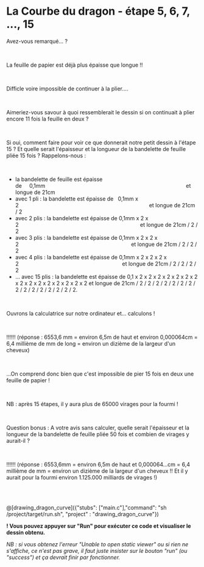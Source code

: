 # La Courbe du dragon - étape 5, 6, 7, ..., 15

Avez-vous remarqué... ?

<br>

La feuille de papier est déjà plus épaisse que longue !!

<br>

Difficle voire impossible de continuer à la plier....

<br>

Aimeriez-vous savour à quoi ressemblerait le dessin si on continuait à plier encore 11 fois la feuille en deux ?

<br>

Si oui, comment faire pour voir ce que donnerait notre petit dessin à l'étape 15 ?  Et quelle serait l'épaisseur et la longueur de la bandelette de feuille pliée 15 fois ? Rappelons-nous :

<br>

- la bandelette de feuille est épaisse de&nbsp;&nbsp;&nbsp;&nbsp;&nbsp;0,1mm&nbsp;&nbsp;&nbsp;&nbsp;&nbsp;&nbsp;&nbsp;&nbsp;&nbsp;&nbsp;&nbsp;&nbsp;&nbsp;&nbsp;&nbsp;&nbsp;&nbsp;&nbsp;&nbsp;&nbsp;&nbsp;&nbsp;&nbsp;&nbsp;&nbsp;&nbsp;&nbsp;&nbsp;&nbsp;&nbsp;&nbsp;&nbsp;&nbsp;&nbsp;&nbsp;&nbsp;&nbsp;&nbsp;&nbsp;&nbsp;&nbsp;&nbsp;&nbsp;&nbsp;&nbsp;&nbsp;&nbsp;&nbsp;&nbsp;&nbsp;&nbsp;&nbsp;&nbsp;&nbsp;&nbsp;&nbsp;&nbsp;&nbsp;&nbsp;&nbsp;&nbsp;&nbsp;&nbsp;&nbsp;&nbsp;&nbsp;&nbsp;&nbsp;&nbsp;&nbsp;&nbsp;&nbsp;&nbsp;&nbsp;&nbsp;&nbsp;&nbsp;&nbsp;&nbsp;&nbsp;&nbsp;&nbsp;&nbsp;&nbsp;&nbsp;&nbsp;&nbsp;&nbsp;&nbsp;&nbsp;&nbsp;&nbsp;&nbsp;&nbsp;et longue de 21cm
- avec 1 pli : la bandelette est épaisse de&nbsp;&nbsp;&nbsp;0,1mm x 2&nbsp;&nbsp;&nbsp;&nbsp;&nbsp;&nbsp;&nbsp;&nbsp;&nbsp;&nbsp;&nbsp;&nbsp;&nbsp;&nbsp;&nbsp;&nbsp;&nbsp;&nbsp;&nbsp;&nbsp;&nbsp;&nbsp;&nbsp;&nbsp;&nbsp;&nbsp;&nbsp;&nbsp;&nbsp;&nbsp;&nbsp;&nbsp;&nbsp;&nbsp;&nbsp;&nbsp;&nbsp;&nbsp;&nbsp;&nbsp;&nbsp;&nbsp;&nbsp;&nbsp;&nbsp;&nbsp;&nbsp;&nbsp;&nbsp;&nbsp;&nbsp;&nbsp;&nbsp;&nbsp;&nbsp;&nbsp;&nbsp;&nbsp;&nbsp;&nbsp;&nbsp;&nbsp;&nbsp;&nbsp;&nbsp;&nbsp;&nbsp;&nbsp;&nbsp;&nbsp;&nbsp;&nbsp;&nbsp;&nbsp;&nbsp;&nbsp;&nbsp;&nbsp;&nbsp;&nbsp;&nbsp;&nbsp;&nbsp;&nbsp;&nbsp;&nbsp;&nbsp;et longue de 21cm / 2
- avec 2 plis : la bandelette est épaisse de&nbsp;0,1mm x 2 x 2&nbsp;&nbsp;&nbsp;&nbsp;&nbsp;&nbsp;&nbsp;&nbsp;&nbsp;&nbsp;&nbsp;&nbsp;&nbsp;&nbsp;&nbsp;&nbsp;&nbsp;&nbsp;&nbsp;&nbsp;&nbsp;&nbsp;&nbsp;&nbsp;&nbsp;&nbsp;&nbsp;&nbsp;&nbsp;&nbsp;&nbsp;&nbsp;&nbsp;&nbsp;&nbsp;&nbsp;&nbsp;&nbsp;&nbsp;&nbsp;&nbsp;&nbsp;&nbsp;&nbsp;&nbsp;&nbsp;&nbsp;&nbsp;&nbsp;&nbsp;&nbsp;&nbsp;&nbsp;&nbsp;&nbsp;&nbsp;&nbsp;&nbsp;&nbsp;&nbsp;&nbsp;&nbsp;&nbsp;&nbsp;&nbsp;&nbsp;&nbsp;&nbsp;&nbsp;&nbsp;&nbsp;&nbsp;&nbsp;&nbsp;&nbsp;&nbsp;&nbsp;&nbsp;&nbsp;&nbsp;&nbsp;et longue de 21cm / 2 / 2
- avec 3 plis : la bandelette est épaisse de&nbsp;0,1mm x 2 x 2 x 2&nbsp;&nbsp;&nbsp;&nbsp;&nbsp;&nbsp;&nbsp;&nbsp;&nbsp;&nbsp;&nbsp;&nbsp;&nbsp;&nbsp;&nbsp;&nbsp;&nbsp;&nbsp;&nbsp;&nbsp;&nbsp;&nbsp;&nbsp;&nbsp;&nbsp;&nbsp;&nbsp;&nbsp;&nbsp;&nbsp;&nbsp;&nbsp;&nbsp;&nbsp;&nbsp;&nbsp;&nbsp;&nbsp;&nbsp;&nbsp;&nbsp;&nbsp;&nbsp;&nbsp;&nbsp;&nbsp;&nbsp;&nbsp;&nbsp;&nbsp;&nbsp;&nbsp;&nbsp;&nbsp;&nbsp;&nbsp;&nbsp;&nbsp;&nbsp;&nbsp;&nbsp;&nbsp;&nbsp;&nbsp;&nbsp;&nbsp;&nbsp;&nbsp;&nbsp;&nbsp;&nbsp;&nbsp;&nbsp;&nbsp;&nbsp;et longue de 21cm / 2 / 2 / 2
- avec 4 plis : la bandelette est épaisse de 0,1mm x 2 x 2 x 2 x 2&nbsp;&nbsp;&nbsp;&nbsp;&nbsp;&nbsp;&nbsp;&nbsp;&nbsp;&nbsp;&nbsp;&nbsp;&nbsp;&nbsp;&nbsp;&nbsp;&nbsp;&nbsp;&nbsp;&nbsp;&nbsp;&nbsp;&nbsp;&nbsp;&nbsp;&nbsp;&nbsp;&nbsp;&nbsp;&nbsp;&nbsp;&nbsp;&nbsp;&nbsp;&nbsp;&nbsp;&nbsp;&nbsp;&nbsp;&nbsp;&nbsp;&nbsp;&nbsp;&nbsp;&nbsp;&nbsp;&nbsp;&nbsp;&nbsp;&nbsp;&nbsp;&nbsp;&nbsp;&nbsp;&nbsp;&nbsp;&nbsp;&nbsp;&nbsp;&nbsp;&nbsp;&nbsp;&nbsp;&nbsp;&nbsp;&nbsp;&nbsp;&nbsp;&nbsp;et longue de 21cm / 2 / 2 / 2 / 2
- ... avec 15 plis : la bandelette est épaisse de 0,1 x 2 x 2 x 2 x 2 x 2 x 2 x 2 x 2 x 2 x 2 x 2 x 2 x 2 x 2 x 2 et longue de 21cm / 2 / 2 / 2 / 2 / 2 / 2 / 2 / 2 / 2 / 2 / 2 / 2 / 2 / 2 / 2. 

<br>

Ouvrons la calculatrice sur notre ordinateur et... calculons !

<br>

!!!!!! (réponse : 6553,6 mm = environ 6,5m de haut et environ 0,000064cm = 6,4 millième de mm de long = environ un dizième de la largeur d'un cheveux)

<br>

...On comprend donc bien que c'est impossible de pier 15 fois en deux une feuille de papier !

<br>

NB : après 15 étapes, il y aura plus de 65000 virages pour la fourmi !

<br>

Question bonus :  A votre avis sans calculer, quelle serait l'épaisseur et la longueur de la bandelette de feuille pliée 50 fois et combien de virages y aurait-il ?

<br>

!!!!!! (réponse : 6553,6mm = environ 6,5m de haut et 0,000064...cm = 6,4 millième de mm = environ un dizième de la largeur d'un cheveux !! Et il y aurait pour la fourmi environ 1.125.000 milliards de virages !)

<br><br>

@[drawing_dragon_curve]({"stubs": ["main.c"],"command": "sh /project/target/run.sh", "project" : "drawing_dragon_curve"})

**! Vous pouvez appuyer sur "Run" pour exécuter ce code et visualiser le dessin obtenu.**

*NB : si vous obtenez l'erreur "Unable to open static viewer" ou si rien ne s'affiche, ce n'est pas grave, il faut juste insister sur le bouton "run" (ou "success") et ça devrait finir par fonctionner.*
